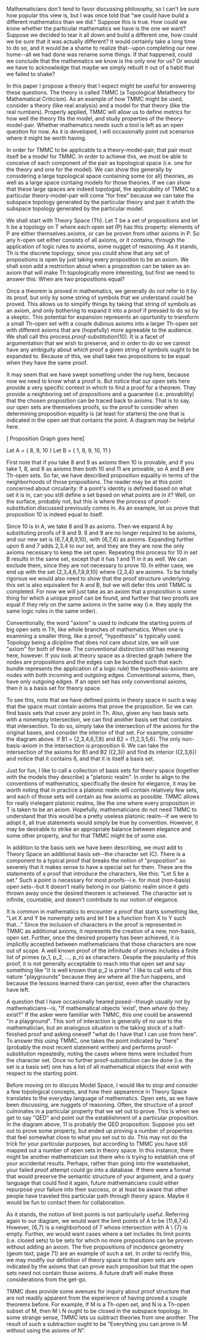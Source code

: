 Mathematicians don't tend to favor discussing philosophy, so I can't be sure how popular this view is, but I was once told that "we could have build a different mathematics than we did."  Suppose this is true.  How could we know whether the particular mathematics we have is the one we want?  Suppose we decided to tear it all down and build a different one, how could we be sure that it was actually different?  It would certainly take a long time to do so, and it would be a shame to realize that--upon completing our new home--all we had done was rename some things.  If that happened, could we conclude that the mathematics we know is the only one for us?  Or would we have to acknowledge that maybe we simply rebuilt it out of a habit that we failed to shake?

In this paper I propose a theory that I expect might be useful for answering these questions. The theory is called TMMC (a Topological Metatheory for Mathematical Criticism).  As an example of how TMMC might be used, consider a theory (like real analysis) and a model for that theory (like the real numbers).  Properly applied, TMMC will allow us to define metrics for how well the theory fits the model, and study properties of the theory-model-pair.  Whether mathematics needs such a tool is left as an open question for now.  As it is developed, I will occasionally point out scenarios where it might be worth having.

In order for TMMC to be applicable to a theory-model-pair, that pair must itself be a model for TMMC.  In order to achieve this, we must be able to conceive of each component of the pair as topological space  (i.e. one for the theory and one for the model).  We can show this generally by considering a large topological space containing some (or all) theories, as well as a large space containg models for those theories.  If we can show that these large spaces are indeed topologial, the applicability of TMMC to a particular theory-model-pair will come "for free" because we can take the subspace topology generated by the particular theory and pair it whith the subspace topology generated by the particular model.

We shall start with Theory Space (Th).  Let T be a set of propositions and let h be a topology on T where each open set (P) has this property: elements of P are either themselves axioms, or can be proven from other axioms in P.  So any h-open set either consists of all axioms, or it contains, through the application of logic rules to axioms, some nugget of reasoning.  As it stands, Th is the discrete topology, since you could show that any set of propositions is open by just taking every proposition to be an axiom.  We shall soon add a restriction about when a proposition can be taken as an axiom that will make Th topologically more interesting, but first we need to answer this:  When are two propositions equal?

Once a theorem is proved in mathematics, we generally do not refer to it by its proof, but only by some string of symbols that we understand *could* be proved.  This allows us to simplify things by taking that string of symbols as an axiom, and only bothering to expand it into a proof if pressed to do so by a skeptic.  This potential for expansion represents an oportunity to transform a small Th-open set with a couple dubious axioms into a larger Th-open set with different axioms that are (hopefully) more agreeable to the audience.  We shall call this process *proof-substitution*(10). It is a facet of argumentation that we wish to preserve, and in order to do so we cannot have any ambiguity about *which* proof a given string of symbols ought to be expanded to.  Because of this, we shall take two propositions to be equal when they have the same proof.

It may seem that we have swept something under the rug here, because now we need to know what a proof is.  But notice that our open sets here provide a very specific context in which to find a proof for a theorem.  They provide a neighboring set of propositions and a guarantee (i.e. provability) that the chosen proposition can be traced back to axioms.  That is to say, our open sets are themselves proofs, so the proof to consider when determining proposition equality is (at least for starters) the one that is indicated in the open set that contains the point.  A diagram may be helpful here.

[ Proposition Graph goes here]

Let A = { 8, 9, 10 }
Let B = { 1, 8, 9, 10, 11 }

First note that if you take 8 and 9 as axioms then 10 is provable, and if you take 1, 8, and 9 as axioms then both 10 and 11 are provable, so A and B are Th-open sets.  So far, we have described proposition equality in terms of the neighborhoods of those propositions.  The reader may be at this point concerned about circularity: If a point's identity is defined based on what set it is in, can you still define a set based on what points are in it?  Well, on the surface, probably not, but this is where the process of proof-substitution discussed previously comes in.  As an example, let us prove that proposition 10 is indeed equal to itself.

Since 10 is in A, we take 8 and 9 as axioms.  Then we expand A by substituting proofs of 8 and 9.  8 and 9 are no longer required to be axioms, and our new set is {6,7,4,8,9,10}, with {6,7,4} as axioms.  Expanding further upon 6 and 7 adds 2,3,4 to our set, and they are they are now the only axioms necessary to keep the set open.  Repeating this process for 10 in set B results in the same set, except that it has 1 and 11 in it as well.  We can exclude them, since they are not necessary to prove 10.  In either case, we end up with the set {2,3,4,6,7,8,9,10} where {2,3,4} are axioms.  To be totally rigorous we would also need to show that the proof structure underlying this set is also equivalent for A and B, but we will defer this until TMMC is completed.  For now we will just take as an axiom that a proposition is some thing for which a unique proof can be found, and further that two proofs are equal if they rely on the same axioms in the same way (i.e. they apply the same logic rules in the same order).

Conventionally, the word "axiom" is used to indicate the starting points of big open sets in Th, like whole branches of mathematics.  When one is examining a smaller thing, like a proof, "hypothesis" is typically used.  Topology being a dicipline that does not care about size, we will use "axiom" for both of these.  The conventional distinction still has meaning here, however.  If you look at theory space as a directed graph (where the nodes are propositions and the edges can be bundled such that each bundle represents the application of a logic rule) the hypothesis-axioms are nodes with both incoming and outgoing edges.  Conventional axioms, then, have only outgoing edges.  If an open set has only conventional axioms, then it is a basis set for theory space.

To see this, note that we have defined points in theory space in such a way that the space must contain axioms that prove the proposition.  So we can find basis sets that cover any point in Th. Also, given any two basis sets with a nonempty intersection, we can find another basis set that contains that intersection.  To do so, simply take the intersection of the axioms for the original bases, and consider the interior of that set.  For example, consider the diagram above.  If B1 = {2,3,4,6,7,8} and B2 = {1,2,3,5,6}.  The only non-basis-axiom in the intersection is proposition 6.  We can take the intersection of the axioms for B1 and B2 ({2,3}) and find its interior ({2,3,6}) and notice that it contains 6, and that it is itself a basis set.

Just for fun, I like to call a collection of basis sets for theory space (together with the models they describe) a "platonic realm".  In order to align to the conventions of mathematics, specifically the desire for elegance, it may be worth noting that in practice a platonic realm will contain relatively few sets, and each of those sets will contain as few axioms as possible.  TMMC allows for really inelegant platonic realms, like the one where every proposition in T is taken to be an axiom.  Hopefully, mathematicians do not need TMMC to understand that this would be a pretty useless platonic realm--if we were to adopt it, all true statements would simply be true by convention.  However, it may be desirable to strike an appropriate balance between elegance and some other property, and for that TMMC might be of some use.

In addition to the basis sets we have been describing, we must add to Theory Space an additional basis set--the character set (C).  There is a component to a typical proof that breaks the notion of "proposition" so severely that it makes sense to have a special set for them.  These are the statements of a proof that introduce the characters, like this:  "Let S be a set."  Such a point is necessary for most proofs--i.e. for most (non-basis) open sets--but it doesn't really belong in our platonic realm since it gets thrown away once the desired theorem is acheieved.  The character set is infinite, countable, and doesn't contribute to our notion of elegance.

It is common in mathematics to encounter a proof that starts something like, "Let X and Y be nonempty sets and let f be a function from X to Y such that..."  Since the inclusion of characters in the proof is represented in TMMC as additional axioms, it represents the creation of a new, non-basis, open set. Further, once the desired property has been achieved, it is implicitly accepted between mathematicians that those characters are now out of scope.  A well known proof of the infinitude of primes includes a finite list of primes (p_1, p_2, ..., p_n) as characters.  Despite the popularity of this proof, it is not generally acceptable to reach into that open set and say something like "It is well known that p_2 is prime".  I like to call sets of this nature "playgrounds" because they are where all the fun happens, and because the lessons learned there can persist, even after the characters have left.

A question that I have occasionally heared posed--though usually not by mathematicians--is, "If mathematical objects 'exist', then *where* do they exist?"  If the asker were familliar with TMMC, this one could be answered "in a playground".  This sort of interaction is generally of no use to the mathematician, but an analogous situation is the taking stock of a half-finished proof and asking oneself "what do I have that I can use from here".  To answer this using TMMC, one takes the point indicated by "here" (probably the most recent statement written) and performs proof-substitution repeatedly, noting the cases where items were included from the character set.  Once no further proof-substitution can be done (i.e. the set is a basis set) one has a list of all mathematical objects that exist with respect to the starting point.

Before moving on to discuss Model Space, I would like to stop and consider a few topological concepts, and how their appearence in Theory Space translates to the everyday language of mathematics.  Open sets, as we have been discussing, are nuggets of reasoning.  Often, the structure of a proof culminates in a particular property that we set out to prove.  This is when we get to say "QED" and point out the establishment of a particular proposition.  In the diagram above, 11 is probably the QED proposition.  Suppose you set out to prove some property, but ended up proving a number of properties that feel somewhat close to what you set out to do.  This may not do the trick for your particular purposes, but according to TMMC you have still mapped out a number of open sets in theory space.  In this instance, there might be another mathematician out there who *is* trying to establish one of your accidental results.  Perhaps, rather than going into the wastebasket, your failed proof attempt could go into a database.  If there were a format that would preserve the semantic structure of your argument, and a query language that could find it again, future mathematicians could either repurpose your failure into their success, or at least be aware that other people have traveled this particular path through theory space.  Maybe it would be fun to contact them for collaboration.

As it stands, the notion of limit points is not particularly useful.  Referring again to our diagram, we would want the limit points of A to be {11,6,7,4}.  However, {6,7} is a neighborhood of 7 whose intersection with A \ {7} is empty.  Further, we would want cases where a set includes its limit points (i.e. closed sets) to be sets for which no more propositions can be proven without adding an axiom.  The five propositions of incidence geometry  (geom text, page 71) are an example of such a set.  In order to rectify this, we may modify our definition of theory space to that open sets are indicated by the axioms that can prove each proposition but that the open sets need not contain those axioms.  A future draft will make these considerations from the get-go.

TMMC does provide some avenues for inquiry about proof structure that are not readily apparent from the experience of having proved a couple theorems before.  For example, If M is a Th-open set, and N is a Th-open subset of M, then M \ N ought to be closed in the subspace topology.  In some strange sense, TMMC lets us subtract theories from one another.  The result of such a subtraction ought to be "Everything you can prove in M without using the axioms of N".  


